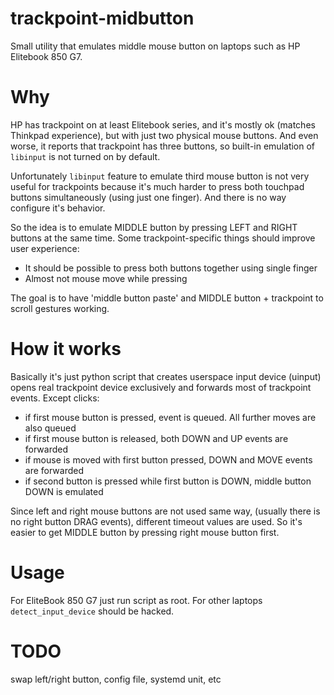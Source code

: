 trackpoint-midbutton
=======

Small utility that emulates middle mouse button on laptops such as HP Elitebook 850 G7.

Why
===

HP has trackpoint on at least Elitebook series, and it's mostly ok (matches Thinkpad experience), but with just two
physical mouse buttons. And even worse, it reports that trackpoint has three buttons, so built-in emulation of
`libinput` is not turned on by default.

Unfortunately `libinput` feature to emulate third mouse button is not very useful for trackpoints because it's much
harder to press both touchpad buttons simultaneously (using just one finger). And there is no way configure it's
behavior.

So the idea is to emulate MIDDLE button by pressing LEFT and RIGHT buttons at the same time.
Some trackpoint-specific things should improve user experience:
* It should be possible to press both buttons together using single finger
* Almost not mouse move while pressing

The goal is to have 'middle button paste' and MIDDLE button + trackpoint to scroll gestures working.

How it works
============

Basically it's just python script that creates userspace input device (uinput) opens real trackpoint device exclusively
and forwards most of trackpoint events. Except clicks:

* if first mouse button is pressed, event is queued. All further moves are also queued
* if first mouse button is released, both DOWN and UP events are forwarded
* if mouse is moved with first button pressed, DOWN and MOVE events are forwarded
* if second button is pressed while first button is DOWN, middle button DOWN is emulated

Since left and right mouse buttons are not used same way, (usually there is no right button DRAG events),
different timeout values are used. So it's easier to get MIDDLE button by pressing right mouse button first.

Usage
=====

For EliteBook 850 G7 just run script as root. For other laptops `detect_input_device` should be hacked.

TODO
====

swap left/right button, config file, systemd unit, etc
